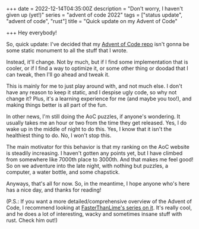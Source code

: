 +++
date = 2022-12-14T04:35:00Z
description = "Don't worry, I haven't given up (yet!)"
series = "advent of code 2022"
tags = ["status update", "advent of code", "rust"]
title = "Quick update on my Advent of Code"

+++
Hey everybody!

So, quick update: I've decided that my [Advent of Code repo](https://github.com/cogsandsquigs/advent-of-code-2022) isn't gonna be some static monument to all the stuff that I wrote.

Instead, it'll change. Not by much, but if I find some implementation that is cooler, or if I find a way to optimize it, or some other thing or doodad that I can tweak, then I'll go ahead and tweak it.

This is mainly for me to just play around with, and not much else. I don't have any reason to keep it static, and I despise ugly code, so why not change it? Plus, it's a learning experience for me (and maybe you too!), and making things better is all part of the fun.

In other news, I'm still doing the AoC puzzles, if anyone's wondering. It usually takes me an hour or two from the time they get released. Yes, I do wake up in the middle of night to do this. Yes, I know that it isn't the healthiest thing to do. No, I won't stop this.

The main motivator for this behavior is that my ranking on the AoC website is steadily increasing. I haven't gotten any points yet, but I have climbed from somewhere like 7000th place to 3000th. And that makes me feel good! So on we adventure into the late night, with nothing but puzzles, a computer, a water bottle, and some chapstick.

Anyways, that's all for now. So, in the meantime, I hope anyone who's here has a nice day, and thanks for reading!

(P.S.: If you want a more detailed/comprehensive overview of the Advent of Code, I recommend looking at [FasterThanLime's series on it](https://fasterthanli.me/series/advent-of-code-2022). It's really cool, and he does a lot of interesting, wacky and sometimes insane stuff with rust. Check him out!)